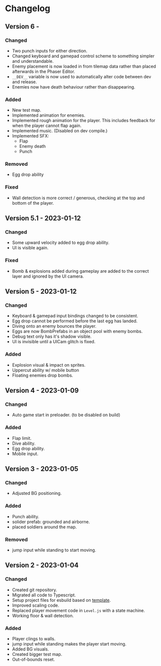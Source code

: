 # Changelog

## Version 6 -

### Changed

- Two punch inputs for either direction.
- Changed keyboard and gamepad control scheme to something simpler and understandable.
- Enemy placement is now loaded in from tilemap data rather than placed afterwards in the Phaser Editor.
- `__DEV__` variable is now used to automatically alter code between dev and release.
- Enemies now have death behaviour rather than disappearing.

### Added

- New test map.
- Implemented animation for enemies.
- Implemented rough animation for the player. This includes feedback for when the player cannot flap again.
- Implemented music. (Disabled on dev compile.)
- Implemented SFX:
  - Flap
  - Enemy death
  - Punch

### Removed

- Egg drop ability

### Fixed

- Wall detection is more correct / generous, checking at the top and bottom of the player.

## Version 5.1 - 2023-01-12

### Changed

- Some upward velocity added to egg drop ability.
- UI is visible again.

### Fixed

- Bomb & explosions added during gameplay are added to the correct layer and ignored by the UI camera.

## Version 5 - 2023-01-12

### Changed

- Keyboard & gamepad input bindings changed to be consistent.
- Egg drop cannot be performed before the last egg has landed.
- Diving onto an enemy bounces the player.
- Eggs are now BombPrefabs in an object pool with enemy bombs.
- Debug text only has it's shadow visible.
- UI is invisible until a UICam glitch is fixed.

### Added

- Explosion visual & impact on sprites.
- Uppercut ability w/ mobile button
- Floating enemies drop bombs.

## Version 4 - 2023-01-09

### Changed

- Auto game start in preloader. (to be disabled on build)

### Added

- Flap limit.
- Dive ability.
- Egg drop ability.
- Mobile input.

## Version 3 - 2023-01-05

### Changed

- Adjusted BG positioning.

### Added

- Punch ability.
- solider prefab: grounded and airborne.
- placed soldiers around the map.

### Removed

- jump input while standing to start moving.

## Version 2 - 2023-01-04

### Changed

- Created git repository.
- Migrated all code to Typescript.
- Setup project files for esbuild based on [template](https://github.com/UWStout/phaser3-esbuild-es6-template).
- Improved scaling code.
- Replaced player movement code in `Level.js` with a state machine.
- Working floor & wall detection.

### Added

- Player clings to walls.
- jump input while standing makes the player start moving.
- Added BG visuals.
- Created bigger test map.
- Out-of-bounds reset.